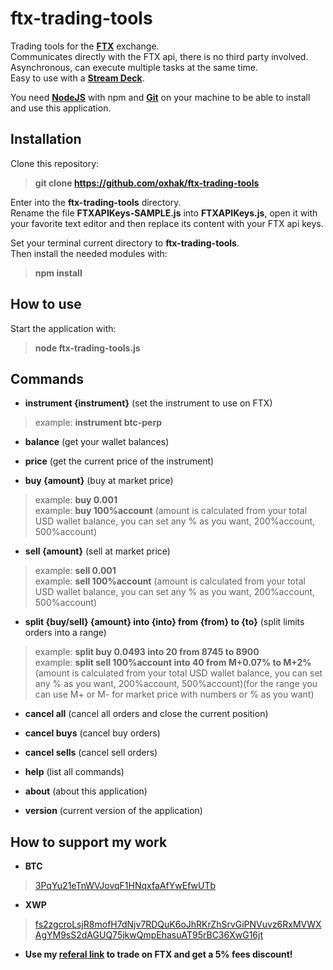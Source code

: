 # ftx-trading-tools
Trading tools for the **[FTX](https://ftx.com/#a=oxhak "FTX")** exchange.\
Communicates directly with the FTX api, there is no third party involved.\
Asynchronous, can execute multiple tasks at the same time.\
Easy to use with a **[Stream Deck](https://www.elgato.com/en/gaming/stream-deck "Stream Deck")**.

You need **[NodeJS](https://nodejs.org/en/download/ "NodeJS")** with npm and **[Git](https://git-scm.com/downloads "Git")** on your machine to be able to install and use this application.

## Installation
Clone this repository:
> **git clone https://github.com/oxhak/ftx-trading-tools**

Enter into the **ftx-trading-tools** directory.\
Rename the file **FTXAPIKeys-SAMPLE.js** into **FTXAPIKeys.js**, open it with your favorite text editor and then replace its content with your FTX api keys.

Set your terminal current directory to **ftx-trading-tools**.\
Then install the needed modules with:
> **npm install**

## How to use
Start the application with:
> **node ftx-trading-tools.js**

## Commands

-   **instrument {instrument}** (set the instrument to use on FTX)
> example:  **instrument btc-perp**

-   **balance** (get your wallet balances)

-  **price** (get the current price of the instrument)

-  **buy {amount}** (buy at market price)
 > example:  **buy 0.001**\
 > example:  **buy 100%account** (amount is calculated from your total USD wallet balance, you can set any % as you want, 200%account, 500%account)

- **sell {amount}** (sell at market price)
 > example:  **sell 0.001**\
 > example:  **sell 100%account** (amount is calculated from your total USD wallet balance, you can set any % as you want, 200%account, 500%account)

- **split {buy/sell} {amount} into {into} from {from} to {to}** (split limits orders into a range)
 > example:  **split buy 0.0493 into 20 from 8745 to 8900**\
 > example:  **split sell 100%account into 40 from M+0.07% to M+2%** (amount is calculated from your total USD wallet balance, you can set any % as you want, 200%account, 500%account)(for the range you can use M+ or M- for market price with numbers or % as you want)

-  **cancel all** (cancel all orders and close the current position)

-  **cancel buys** (cancel buy orders)

-  **cancel sells** (cancel sell orders)

-  **help** (list all commands)

- **about** (about this application)

- **version** (current version of the application)

## How to support my work

- **BTC**
>[3PqYu21eTnWVJovqF1HNqxfaAfYwEfwUTb](https://www.blockchain.com/btc/address/3PqYu21eTnWVJovqF1HNqxfaAfYwEfwUTb)

- **XWP**
>[fs2zgcroLsjR8mofH7dNjv7RDQuK6oJhRKrZhSrvGiPNVuvz6RxMVWXAgYM9sS2dAGUQ75jkwQmpEhasuAT95rBC36XwG16jt](https://xwp.one)

- **Use my [referal link](https://ftx.com/#a=oxhak) to trade on FTX and get a 5% fees discount!**

